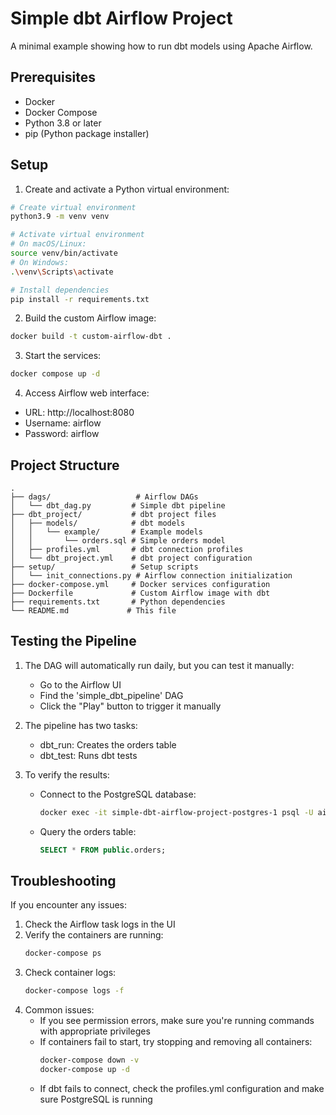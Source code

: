 # Simple dbt Airflow Project

A minimal example showing how to run dbt models using Apache Airflow.

## Prerequisites

- Docker
- Docker Compose
- Python 3.8 or later
- pip (Python package installer)

## Setup

1. Create and activate a Python virtual environment:
```bash
# Create virtual environment
python3.9 -m venv venv

# Activate virtual environment
# On macOS/Linux:
source venv/bin/activate
# On Windows:
.\venv\Scripts\activate

# Install dependencies
pip install -r requirements.txt
```

2. Build the custom Airflow image:
```bash
docker build -t custom-airflow-dbt .
```

3. Start the services:
```bash
docker compose up -d
```

4. Access Airflow web interface:
- URL: http://localhost:8080
- Username: airflow
- Password: airflow

## Project Structure

```
.
├── dags/                   # Airflow DAGs
│   └── dbt_dag.py         # Simple dbt pipeline
├── dbt_project/           # dbt project files
│   ├── models/            # dbt models
│   │   └── example/       # Example models
│   │       └── orders.sql # Simple orders model
│   ├── profiles.yml       # dbt connection profiles
│   └── dbt_project.yml    # dbt project configuration
├── setup/                 # Setup scripts
│   └── init_connections.py # Airflow connection initialization
├── docker-compose.yml     # Docker services configuration
├── Dockerfile             # Custom Airflow image with dbt
├── requirements.txt       # Python dependencies
└── README.md             # This file
```

## Testing the Pipeline

1. The DAG will automatically run daily, but you can test it manually:
   - Go to the Airflow UI
   - Find the 'simple_dbt_pipeline' DAG
   - Click the "Play" button to trigger it manually

2. The pipeline has two tasks:
   - dbt_run: Creates the orders table
   - dbt_test: Runs dbt tests

3. To verify the results:
   - Connect to the PostgreSQL database:
     ```bash
     docker exec -it simple-dbt-airflow-project-postgres-1 psql -U airflow -d airflow
     ```
   - Query the orders table:
     ```sql
     SELECT * FROM public.orders;
     ```

## Troubleshooting

If you encounter any issues:

1. Check the Airflow task logs in the UI
2. Verify the containers are running:
   ```bash
   docker-compose ps
   ```
3. Check container logs:
   ```bash
   docker-compose logs -f
   ```
4. Common issues:
   - If you see permission errors, make sure you're running commands with appropriate privileges
   - If containers fail to start, try stopping and removing all containers:
     ```bash
     docker-compose down -v
     docker-compose up -d
     ```
   - If dbt fails to connect, check the profiles.yml configuration and make sure PostgreSQL is running 